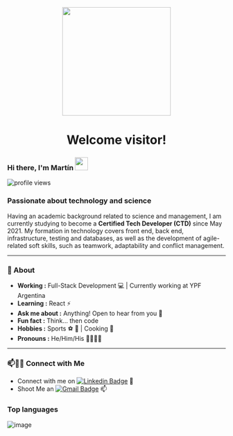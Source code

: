 <div id="header" align="center">
  <img src="https://media.giphy.com/media/qgQUggAC3Pfv687qPC/giphy.gif" width="250"/>
  <h1 align="center">Welcome visitor!</h1>
</div>

### Hi there, I'm Martín <img src="https://raw.githubusercontent.com/iampavangandhi/iampavangandhi/master/gifs/Hi.gif" width="30px">

<p align="left"> <img src="https://komarev.com/ghpvc/?username=mlrosas21" alt="profile views" /> </p>

<h3>Passionate about technology and science</h3>

Having an academic background related to science and management, I am currently studying to become a **Certified Tech Developer (CTD)** since May 2021. My formation in technology covers front end, back end, infrastructure, testing and databases, as well as the development of agile-related soft skills, such as teamwork, adaptability and conflict management.

----------------------------------------------------------------------------------------------------------------------------------------------------------------------
### 🤔 About
-  **Working :**  Full-Stack Development :computer: | Currently working at YPF Argentina
-  **Learning :** React :zap: 	
-  **Ask me about :** Anything! Open to hear from you :open_hands:
-  **Fun fact :** Think... then code
-  **Hobbies :** Sports :soccer: :basketball: | Cooking :meat_on_bone:
-  **Pronouns :** He/Him/His :baby::boy::man::older_man:

----------------------------------------------------------------------------------------------------------------------------------------------------------------------
### 📫🤝🏻 Connect with Me

 - Connect with me on [![Linkedin Badge](https://img.shields.io/badge/-LinkedIn-blue?style=flat-square&logo=Linkedin&logoColor=white&link=)](https://www.linkedin.com/in/martinluisrosas/) :bust_in_silhouette:
 - Shoot Me an [![Gmail Badge](https://img.shields.io/badge/-Gmail-c14438?style=flat-square&logo=Gmail&logoColor=white&link=mailto:shuklaraghav321.com)](mailto:martinrosasortmann@gmail.com) :mailbox:

### Top languages
![image](https://github-readme-stats.vercel.app/api/top-langs/?username=mlrosas21&langs_count=4&hide_border=true&title_color=000000&icon_color=000000&text_color=000000&bg_color=ffffff)
